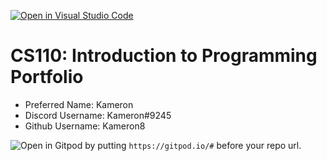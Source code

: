 [![Open in Visual Studio Code](https://classroom.github.com/assets/open-in-vscode-c66648af7eb3fe8bc4f294546bfd86ef473780cde1dea487d3c4ff354943c9ae.svg)](https://classroom.github.com/online_ide?assignment_repo_id=9873033&assignment_repo_type=AssignmentRepo)
# CS110: Introduction to Programming Portfolio

- Preferred Name: Kameron
- Discord Username: Kameron#9245
- Github Username: Kameron8

![Open in Gitpod](https://gitpod.io/button/open-in-gitpod.svg) by putting `https://gitpod.io/#` before your repo url.
